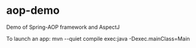 # aop-demo
Demo of Spring-AOP framework and AspectJ

To launch an app:
 mvn --quiet compile exec:java -Dexec.mainClass=Main 

